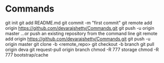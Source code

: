 # Commands
git init
git add README.md
git commit -m "first commit"
git remote add origin https://github.com/devarajshetty/Commands.git
git push -u origin master
…or push an existing repository from the command line
git remote add origin https://github.com/devarajshetty/Commands.git
git push -u origin master
git clone -b <branch> <remote_repo>
git checkout -b branch
git pull origin deva
git request-pull origin branch
chmod -R 777 storage
chmod -R 777 bootstrap/cache


